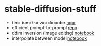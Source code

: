 # stable-diffusion-stuff

- fine-tune the vae decoder [repo](https://github.com/cccntu/fine-tune-models)
- efficient prompt-to-prompt [repo](https://github.com/cccntu/efficient-prompt-to-prompt)
- ddim inversion (image editing) [notebook](https://github.com/cccntu/efficient-prompt-to-prompt/blob/main/ddim-inversion.ipynb)
- interpolate between model [notebook](https://github.com/cccntu/stable-diffusion-stuff/blob/main/interpolate_models.ipynb)
